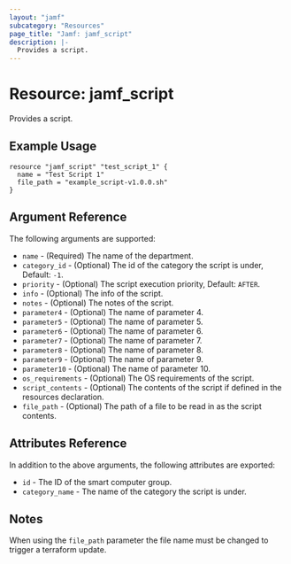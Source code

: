 ```yaml
---
layout: "jamf"
subcategory: "Resources"
page_title: "Jamf: jamf_script"
description: |-
  Provides a script.
---
```


# Resource: jamf_script

Provides a script.

## Example Usage

```hcl
resource "jamf_script" "test_script_1" {
  name = "Test Script 1"
  file_path = "example_script-v1.0.0.sh"
}
```

## Argument Reference

The following arguments are supported:

* `name`            - (Required) The name of the department.
* `category_id`     - (Optional) The id of the category the script is under, Default: `-1`.
* `priority`        - (Optional) The script execution priority, Default: `AFTER`.
* `info`            - (Optional) The info of the script.
* `notes`           - (Optional) The notes of the script.
* `parameter4`      - (Optional) The name of parameter 4.
* `parameter5`      - (Optional) The name of parameter 5.
* `parameter6`      - (Optional) The name of parameter 6.
* `parameter7`      - (Optional) The name of parameter 7.
* `parameter8`      - (Optional) The name of parameter 8.
* `parameter9`      - (Optional) The name of parameter 9.
* `parameter10`     - (Optional) The name of parameter 10.
* `os_requirements` - (Optional) The OS requirements of the script.
* `script_contents` - (Optional) The contents of the script if defined in the resources declaration.
* `file_path`       - (Optional) The path of a file to be read in as the script contents.

## Attributes Reference

In addition to the above arguments, the following attributes are exported:

* `id`            - The ID of the smart computer group.
* `category_name` - The name of the category the script is under.

## Notes

When using the `file_path` parameter the file name must be changed to trigger a terraform update.
